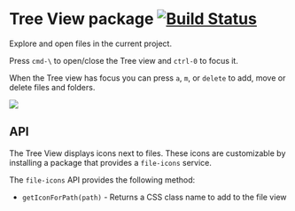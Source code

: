 # Tree View package [![Build Status](https://travis-ci.org/atom/tree-view.svg?branch=master)](https://travis-ci.org/atom/tree-view)

Explore and open files in the current project.

Press `cmd-\` to open/close the Tree view and `ctrl-0` to focus it.

When the Tree view has focus you can press `a`, `m`, or `delete` to add, move
or delete files and folders.

![](https://f.cloud.github.com/assets/671378/2241932/6d9cface-9ceb-11e3-9026-31d5011d889d.png)

## API

The Tree View displays icons next to files. These icons are customizable by installing a package that provides a `file-icons` service.

The `file-icons` API provides the following method:

* `getIconForPath(path)` - Returns a CSS class name to add to the file view
